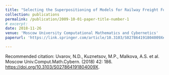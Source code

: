 ```yaml
---
title: "Selecting the Superpositioning of Models for Railway Freight Forecasting"
collection: publications
permalink: /publication/2009-10-01-paper-title-number-1
# excerpt: 
date: 2018-11-26
venue: 'Moscow University Computational Mathematics and Cybernetics'
paperurl: 'https://link.springer.com/article/10.3103/S027864191804009X#citeas'

---
```



Recommended citation: Uvarov, N.D., Kuznetsov, M.P., Malkova, A.S. et al. Moscow Univ.Comput.Math.Cybern. (2018) 42: 186. https://doi.org/10.3103/S027864191804009X.

